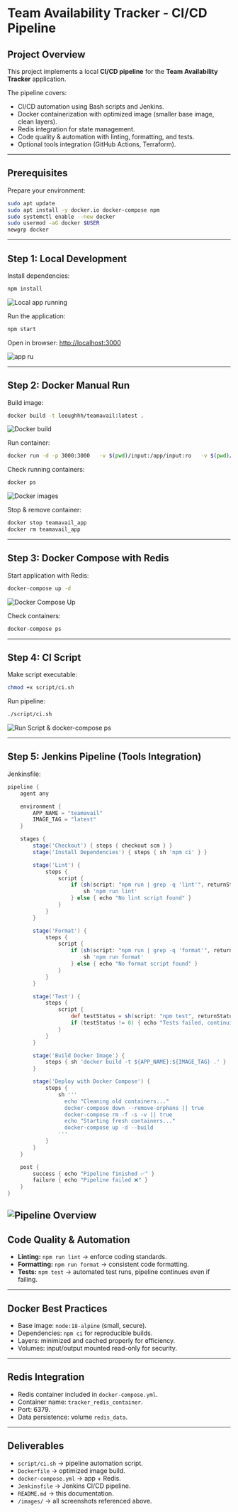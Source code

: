 # Team Availability Tracker - CI/CD Pipeline

## Project Overview
This project implements a local **CI/CD pipeline** for the **Team Availability Tracker** application.  

The pipeline covers:
- CI/CD automation using Bash scripts and Jenkins.
- Docker containerization with optimized image (smaller base image, clean layers).
- Redis integration for state management.
- Code quality & automation with linting, formatting, and tests.
- Optional tools integration (GitHub Actions, Terraform).

---

## Prerequisites
Prepare your environment:

```bash
sudo apt update
sudo apt install -y docker.io docker-compose npm
sudo systemctl enable --now docker
sudo usermod -aG docker $USER
newgrp docker
```

---

## Step 1: Local Development
Install dependencies:

```bash
npm install
```
![Local app running](/images/npminstall-start.PNG)

Run the application:

```bash
npm start
```

Open in browser: [http://localhost:3000](http://localhost:3000)

![app ru](/images/publicip-3000.PNG)

---

## Step 2: Docker Manual Run
Build image:

```bash
docker build -t leoughhh/teamavail:latest .
```
![Docker build](/images/docker%20build.PNG)

Run container:

```bash
docker run -d -p 3000:3000   -v $(pwd)/input:/app/input:ro   -v $(pwd)/output:/app/output   --name teamavail_app leoughhh/teamavail:latest
```

Check running containers:

```bash
docker ps
```
![Docker images](/images/docker%20images.PNG)

Stop & remove container:

```bash
docker stop teamavail_app
docker rm teamavail_app
```

---

## Step 3: Docker Compose with Redis
Start application with Redis:

```bash
docker-compose up -d
```
![Docker Compose Up](/images/docker%20compose%20up.PNG)

Check containers:

```bash
docker-compose ps
```


---

## Step 4: CI Script
Make script executable:

```bash
chmod +x script/ci.sh
```

Run pipeline:

```bash
./script/ci.sh
```

![Run Script & docker-compose ps](/images/runscript-and-dockercompose-ps.PNG)

---

## Step 5: Jenkins Pipeline (Tools Integration)
Jenkinsfile:

```groovy
pipeline {
    agent any

    environment {
        APP_NAME = "teamavail"
        IMAGE_TAG = "latest"
    }

    stages {
        stage('Checkout') { steps { checkout scm } }
        stage('Install Dependencies') { steps { sh 'npm ci' } }

        stage('Lint') {
            steps {
                script {
                    if (sh(script: "npm run | grep -q 'lint'", returnStatus: true) == 0) {
                        sh 'npm run lint'
                    } else { echo "No lint script found" }
                }
            }
        }

        stage('Format') {
            steps {
                script {
                    if (sh(script: "npm run | grep -q 'format'", returnStatus: true) == 0) {
                        sh 'npm run format'
                    } else { echo "No format script found" }
                }
            }
        }

        stage('Test') {
            steps {
                script {
                    def testStatus = sh(script: "npm test", returnStatus: true)
                    if (testStatus != 0) { echo "Tests failed, continuing pipeline..." }
                }
            }
        }

        stage('Build Docker Image') {
            steps { sh 'docker build -t ${APP_NAME}:${IMAGE_TAG} .' }
        }

        stage('Deploy with Docker Compose') {
            steps {
                sh '''
                  echo "Cleaning old containers..."
                  docker-compose down --remove-orphans || true
                  docker-compose rm -f -s -v || true
                  echo "Starting fresh containers..."
                  docker-compose up -d --build
                '''
            }
        }
    }

    post {
        success { echo "Pipeline finished ✅" }
        failure { echo "Pipeline failed ❌" }
    }
}
```
![Pipeline Overview](/images/pipeline-overview.PNG)
---

## Code Quality & Automation
- **Linting:** `npm run lint` → enforce coding standards.  
- **Formatting:** `npm run format` → consistent code formatting.  
- **Tests:** `npm test` → automated test runs, pipeline continues even if failing.  

---

## Docker Best Practices
- Base image: `node:18-alpine` (small, secure).  
- Dependencies: `npm ci` for reproducible builds.  
- Layers: minimized and cached properly for efficiency.  
- Volumes: input/output mounted read-only for security.

---

## Redis Integration
- Redis container included in `docker-compose.yml`.  
- Container name: `tracker_redis_container`.  
- Port: 6379.  
- Data persistence: volume `redis_data`.

---

## Deliverables
- `script/ci.sh` → pipeline automation script.  
- `Dockerfile` → optimized image build.  
- `docker-compose.yml` → app + Redis.  
- `Jenkinsfile` → Jenkins CI/CD pipeline.  
- `README.md` → this documentation.  
- `/images/` → all screenshots referenced above.
